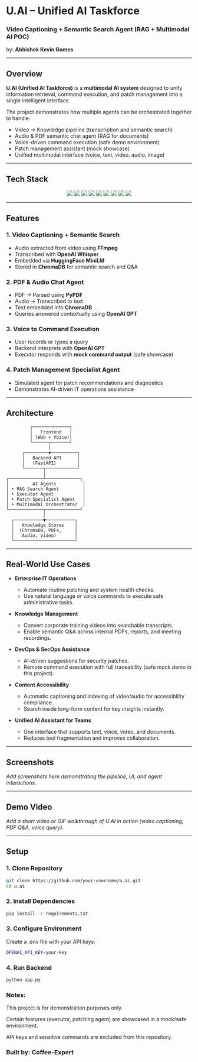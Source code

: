 # U.AI – Unified AI Taskforce  

### Video Captioning + Semantic Search Agent (RAG + Multimodal AI POC)  
by: **Abhishek Kevin Gomes**  

---

## Overview  

**U.AI (Unified AI Taskforce)** is a **multimodal AI system** designed to unify information retrieval, command execution, and patch management into a single intelligent interface.  

The project demonstrates how multiple agents can be orchestrated together to handle:  

- Video → Knowledge pipeline (transcription and semantic search)  
- Audio & PDF semantic chat agent (RAG for documents)  
- Voice-driven command execution (safe demo environment)  
- Patch management assistant (mock showcase)  
- Unified multimodal interface (voice, text, video, audio, image)  

---

## Tech Stack  

<p align="center">
  <img src="https://img.shields.io/badge/Python-3.10+-blue" />
  <img src="https://img.shields.io/badge/OpenAI-API-lightgrey" />
  <img src="https://img.shields.io/badge/Whisper-Transcription-green" />
  <img src="https://img.shields.io/badge/LangChain-RAG-orange" />
  <img src="https://img.shields.io/badge/ChromaDB-VectorDB-yellow" />
  <img src="https://img.shields.io/badge/HuggingFace-MiniLM-red" />
  <img src="https://img.shields.io/badge/PyPDF-Parser-lightblue" />
  <img src="https://img.shields.io/badge/FFmpeg-Media-black" />
  <img src="https://img.shields.io/badge/FastAPI-Backend-teal" />
</p>  

---

## Features  

### 1. Video Captioning + Semantic Search  
- Audio extracted from video using **FFmpeg**  
- Transcribed with **OpenAI Whisper**  
- Embedded via **HuggingFace MiniLM**  
- Stored in **ChromaDB** for semantic search and Q&A  

### 2. PDF & Audio Chat Agent  
- PDF → Parsed using **PyPDF**  
- Audio → Transcribed to text  
- Text embedded into **ChromaDB**  
- Queries answered contextually using **OpenAI GPT**  

### 3. Voice to Command Execution  
- User records or types a query  
- Backend interprets with **OpenAI GPT**  
- Executor responds with **mock command output** (safe showcase)  

### 4. Patch Management Specialist Agent  
- Simulated agent for patch recommendations and diagnostics  
- Demonstrates AI-driven IT operations assistance  

---

## Architecture  

             ┌──────────────┐
             │   Frontend   │
             │ (Web + Voice)│
             └──────┬───────┘
                    │
          ┌─────────▼──────────┐
          │   Backend API      │
          │   (FastAPI)        │
          └───────┬────────────┘
                  │
    ┌─────────────┴─────────────┐
    │         AI Agents          │
    │ • RAG Search Agent         │
    │ • Executor Agent           │
    │ • Patch Specialist Agent   │
    │ • Multimodal Orchestrator  │
    └─────────────┬─────────────┘
                  │
      ┌───────────▼───────────┐
      │   Knowledge Stores    │
      │  (ChromaDB, PDFs,     │
      │   Audio, Video)       │
      └───────────────────────┘




---

## Real-World Use Cases  

- **Enterprise IT Operations**  
  - Automate routine patching and system health checks.  
  - Use natural language or voice commands to execute safe administrative tasks.  

- **Knowledge Management**  
  - Convert corporate training videos into searchable transcripts.  
  - Enable semantic Q&A across internal PDFs, reports, and meeting recordings.  

- **DevOps & SecOps Assistance**  
  - AI-driven suggestions for security patches.  
  - Remote command execution with full traceability (safe mock demo in this project).  

- **Content Accessibility**  
  - Automatic captioning and indexing of video/audio for accessibility compliance.  
  - Search inside long-form content for key insights instantly.  

- **Unified AI Assistant for Teams**  
  - One interface that supports text, voice, video, and documents.  
  - Reduces tool fragmentation and improves collaboration.  

---

## Screenshots  

_Add screenshots here demonstrating the pipeline, UI, and agent interactions._  

---

## Demo Video  

_Add a short video or GIF walkthrough of U.AI in action (video captioning, PDF Q&A, voice query)._  

---

## Setup  

### 1. Clone Repository  
```bash
git clone https://github.com/your-username/u.ai.git
cd u.ai
```
### 2. Install Dependencies
```bash
pip install -r requirements.txt
```
### 3. Configure Environment

Create a .env file with your API keys:
```bash
OPENAI_API_KEY=your-key
```
### 4. Run Backend
```python
python app.py
```
### Notes: 

This project is for demonstration purposes only.

Certain features (executor, patching agent) are showcased in a mock/safe environment.

API keys and sensitive commands are excluded from this repository.

### Built by: Coffee-Expert